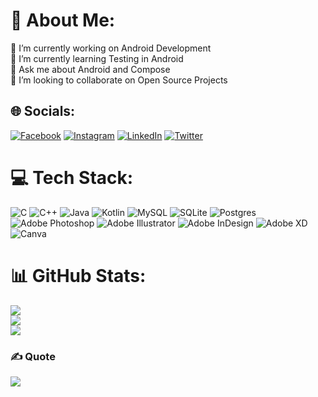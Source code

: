 # 💫 About Me:
🔭 I’m currently working on Android Development<br>🌱 I’m currently learning Testing in Android<br>💬 Ask me about Android and Compose<br>👯 I’m looking to collaborate on Open Source Projects<br>


## 🌐 Socials:
[![Facebook](https://img.shields.io/badge/Facebook-%231877F2.svg?logo=Facebook&logoColor=white)](https://www.facebook.com/HarshV2907/) [![Instagram](https://img.shields.io/badge/Instagram-%23E4405F.svg?logo=Instagram&logoColor=white)](https://www.instagram.com/harshv_tewari/?igshid=YmMyMTA2M2Y%3D) [![LinkedIn](https://img.shields.io/badge/LinkedIn-%230077B5.svg?logo=linkedin&logoColor=white)](https://www.linkedin.com/in/harsh-vardhan-tewari-277a34206/) [![Twitter](https://img.shields.io/badge/Twitter-%231DA1F2.svg?logo=Twitter&logoColor=white)](https://twitter.com/harshv2907) 

# 💻 Tech Stack:
![C](https://img.shields.io/badge/c-%2300599C.svg?style=for-the-badge&logo=c&logoColor=white) ![C++](https://img.shields.io/badge/c++-%2300599C.svg?style=for-the-badge&logo=c%2B%2B&logoColor=white) ![Java](https://img.shields.io/badge/java-%23ED8B00.svg?style=for-the-badge&logo=java&logoColor=white) ![Kotlin](https://img.shields.io/badge/kotlin-%230095D5.svg?style=for-the-badge&logo=kotlin&logoColor=white) ![MySQL](https://img.shields.io/badge/mysql-%2300f.svg?style=for-the-badge&logo=mysql&logoColor=white) ![SQLite](https://img.shields.io/badge/sqlite-%2307405e.svg?style=for-the-badge&logo=sqlite&logoColor=white) ![Postgres](https://img.shields.io/badge/postgres-%23316192.svg?style=for-the-badge&logo=postgresql&logoColor=white) ![Adobe Photoshop](https://img.shields.io/badge/adobephotoshop-%2331A8FF.svg?style=for-the-badge&logo=adobephotoshop&logoColor=white) ![Adobe Illustrator](https://img.shields.io/badge/adobeillustrator-%23FF9A00.svg?style=for-the-badge&logo=adobeillustrator&logoColor=white) ![Adobe InDesign](https://img.shields.io/badge/Adobe%20InDesign-49021F?style=for-the-badge&logo=adobeindesign&logoColor=white) ![Adobe XD](https://img.shields.io/badge/Adobe%20XD-470137?style=for-the-badge&logo=Adobe%20XD&logoColor=#FF61F6) ![Canva](https://img.shields.io/badge/Canva-%2300C4CC.svg?style=for-the-badge&logo=Canva&logoColor=white)
# 📊 GitHub Stats:
![](https://github-readme-stats.vercel.app/api?username=harsh2907&theme=radical&hide_border=true&include_all_commits=true&count_private=false)<br/>
![](https://github-readme-streak-stats.herokuapp.com/?user=harsh2907&theme=radical&hide_border=true)<br/>
![](https://github-readme-stats.vercel.app/api/top-langs/?username=harsh2907&theme=radical&hide_border=true&include_all_commits=true&count_private=false&layout=compact)

### ✍️ Quote
![](https://quotes-github-readme.vercel.app/api?type=vetical&theme=radical)

<!-- ### 😂 Random Dev Meme
<img src="https://random-memer.herokuapp.com/" width="512px"/>

---
 [![](https://visitcount.itsvg.in/api?id=harsh2907&icon=0&color=0)](https://visitcount.itsvg.in) -->

<!-- Proudly created with GPRM ( https://gprm.itsvg.in ) -->
